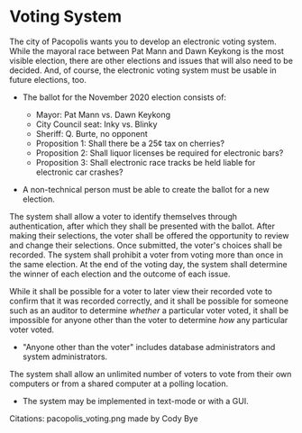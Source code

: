 # Voting System

The city of Pacopolis wants you to develop an electronic voting system. While
the mayoral race between Pat Mann and Dawn Keykong is the most visible
election, there are other elections and issues that will also need to be
decided. And, of course, the electronic voting system must be usable in future
elections, too.

-   The ballot for the November 2020 election consists of:
    -   Mayor: Pat Mann vs. Dawn Keykong
    -   City Council seat: Inky vs. Blinky
    -   Sheriff: Q. Burte, no opponent
    -   Proposition 1: Shall there be a 25¢ tax on cherries?
    -   Proposition 2: Shall liquor licenses be required for electronic bars?
    -   Proposition 3: Shall electronic race tracks be held liable for
        electronic car crashes?

-   A non-technical person must be able to create the ballot for a new
    election.

The system shall allow a voter to identify themselves through authentication,
after which they shall be presented with the ballot. After making their
selections, the voter shall be offered the opportunity to review and change
their selections. Once submitted, the voter's choices shall be recorded. The
system shall prohibit a voter from voting more than once in the same election.
At the end of the voting day, the system shall determine the winner of each
election and the outcome of each issue.

While it shall be possible for a voter to later view their recorded vote to
confirm that it was recorded correctly, and it shall be possible for someone
such as an auditor to determine *whether* a particular voter voted, it shall
be impossible for anyone other than the voter to determine *how* any
particular voter voted.

-   "Anyone other than the voter" includes database administrators and
    system administrators.

The system shall allow an unlimited number of voters to vote from their own
computers or from a shared computer at a polling location.

-   The system may be implemented in text-mode or with a GUI.

Citations: pacopolis_voting.png made by Cody Bye

